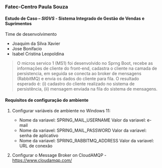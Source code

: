### Fatec-Centro Paula Souza
#### Estudo de Caso – _SIGVS_ - Sistema Integrado de Gestão de Vendas e Suprimentos 
Time de desenvolvimento
- Joaquim da Silva Xavier
- Jose Bonifacio
- Isabel Cristina Leopoldina 
> O micros servico 1 (MS1) foi desenvolvido no Sprng Boot, recebe as informações de cliente do front-end, cadastra o cliente na camada de persistencia, em seguida se conecta ao broker de mensagens (RabbitMQ) e envia os dados do cliente para fila. O resultado esperado é: (i) cadastro do cliente realizado no sistema de persistência, (ii) mensagem enviada na fila do sistema de mensagens.

#### Requisitos de configuração do ambiente
1) Configurar variáveis de ambiente no Windows 11:
   - Nome da variavel: SPRING_MAIL_USERNAME      Valor da variavel: e-mail
   - Nome da variavel: SPRING_MAIL_PASSWORD      Valor da variavel: senha de aplicativo
   - Nome da variavel: SPRING_RABBITMQ_ADDRESS   Valor da variavel: URL de conexão

2) Configurar o Message Broker on CloudAMQP - https://www.cloudamqp.com/
    


